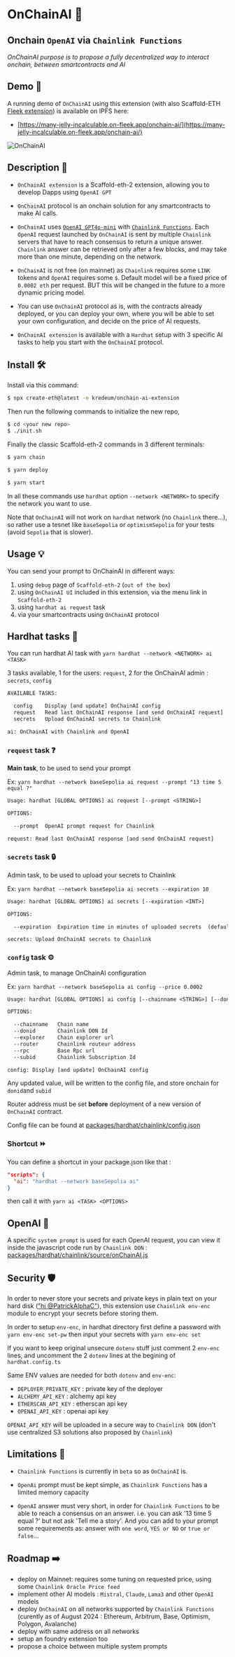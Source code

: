 # OnChainAI 🤖

## Onchain `OpenAI` via `Chainlink Functions`
*OnChainAI purpose is to propose a fully decentralized way to interact onchain, between smartcontracts and AI*

## Demo 👀

A running demo of `OnChainAI` using this extension (with also Scaffold-ETH [Fleek extension](https://github.com/zapaz/fleek-extension)) is available on IPFS here:
- [https://many-jelly-incalculable.on-fleek.app/onchain-ai/](https://many-jelly-incalculable.on-fleek.app/onchain-ai/)


![OnChainAI](OnChainAI.png)



## Description 📗

- `OnChainAI extension` is a Scaffold-eth-2 extension, allowing you to develop Dapps using `OpenAI GPT`
- `OnChainAI` protocol is an onchain solution for any smartcontracts to make AI calls.

- `OnChainAI` uses [`OpenAI GPT4o-mini`](https://openai.com/api/) with [`Chainlink Functions`](https://functions.chain.link/).
Each `OpenAI` request launched by `OnChainAI` is sent by multiple `Chainlink` servers that have to reach consensus to return a unique answer. `Chainlink` answer can be retrieved only after a few blocks, and may take more than one minute, depending on the network.

- `OnChainAI` is not free (on mainnet) as `Chainlink` requires some `LINK` tokens and `OpenAI` requires some `$`.
Default model will be a fixed price of `0.0002 eth` per request.
BUT this will be changed in the future to a more dynamic pricing model.

- You can use `OnChainAI` protocol as is, with the contracts already deployed, or you can deploy your own, where you will be able to set your own configuration, and decide on the price of AI requests.

- `OnChainAI extension` is available with a `Hardhat` setup with 3 specific AI tasks to help you start with the `OnChainAI` protocol.

## Install 🛠️

Install via this command:
```sh
$ npx create-eth@latest -e kredeum/onchain-ai-extension
```

Then run the following commands to initialize the new repo,
```sh
$ cd <your new repo>
$ ./init.sh
```

Finally the classic Scaffold-eth-2 commands in 3 different terminals:
```sh
$ yarn chain
```
```sh
$ yarn deploy
```
```sh
$ yarn start
```

In all these commands use `hardhat` option `--network <NETWORK>` to specify the network you want to use.

Note that `OnChainAI` will not work on `hardhat` network (no `Chainlink` there...), so rather use a tesnet like `baseSepolia` or `optimismSepolia` for your tests (avoid `Sepolia` that is slower).

## Usage 💡

You can send your prompt to OnChainAI in different ways:
1. using `debug` page of `Scaffold-eth-2` (`out of the box`)
2. using `OnChainAI UI` included in this extension, via the menu link in `Scaffold-eth-2`
3. using `hardhat ai request` task
4. via your smartcontracts using `OnChainAI` protocol


## Hardhat tasks 🚀

You can run hardhat AI task with `yarn hardhat --network <NETWORK> ai <TASK>`

3 tasks available, 1 for the users: `request`, 2 for the OnChainAI admin : `secrets`, `config`

```txt
AVAILABLE TASKS:

  config 	Display [and update] OnChainAI config
  request	Read last OnChainAI response [and send OnChainAI request]
  secrets	Upload OnChainAI secrets to Chainlink

ai: OnChainAI with Chainlink and OpenAI
```

### `request` task ❓
**Main task**, to be used to send your prompt

Ex: `yarn hardhat --network baseSepolia ai request --prompt "13 time 5 equal ?"`

```txt
Usage: hardhat [GLOBAL OPTIONS] ai request [--prompt <STRING>]

OPTIONS:

  --prompt	OpenAI prompt request for Chainlink

request: Read last OnChainAI response [and send OnChainAI request]
```


### `secrets` task 🔒
Admin task, to be used to upload your secrets to Chainlink

Ex: `yarn hardhat --network baseSepolia ai secrets --expiration 10`

```txt
Usage: hardhat [GLOBAL OPTIONS] ai secrets [--expiration <INT>]

OPTIONS:

  --expiration	Expiration time in minutes of uploaded secrets  (default: 60)

secrets: Upload OnChainAI secrets to Chainlink
```

### `config` task ⚙️
Admin task, to manage OnChainAI configuration

Ex: `yarn hardhat --network baseSepolia ai config --price 0.0002`

```txt
Usage: hardhat [GLOBAL OPTIONS] ai config [--chainname <STRING>] [--donid <INT>] [--explorer <STRING>] [--router <STRING>] [--rpc <STRING>] [--subid <INT>]

OPTIONS:

  --chainname	Chain name
  --donid    	Chainlink DON Id
  --explorer 	Chain explorer url
  --router   	Chainlink routeur address
  --rpc      	Base Rpc url
  --subid    	Chainlink Subscription Id

config: Display [and update] OnChainAI config
```

Any updated value, will be written to the config file, and store onchain for `donid`and `subid`

Router address must be set **before** deployment of a new version of `OnChainAI` contract.

Config file can be found at [packages/hardhat/chainlink/config.json](chainlink/config.json)

### Shortcut ⏩
You can define a shortcut in your package.json like that :
```json
"scripts": {
  "ai": "hardhat --network baseSepolia ai"
}
```
then call it with `yarn ai <TASK> <OPTIONS>`

## OpenAI 🧠

A specific `system prompt` is used for each OpenAI request, you can view it inside the javascript code run by `Chainlink DON` : [packages/hardhat/chainlink/source/onChainAI.js](chainlink/source/onChainAI.js)


## Security 🛡️
In order to never store your secrets and private keys in plain text on your hard disk (["hi @PatrickAlphaC"](https://www.youtube.com/watch?v=CIbhqRJ4B8I)), this extension use `Chainlink env-enc` module to encrypt your secrets before storing them.

In order to setup `env-enc`, in hardhat directory first define a password with `yarn env-enc set-pw` then input your secrets with `yarn env-enc set`

If you want to keep original unsecure `dotenv` stuff just comment 2 `env-enc` lines, and uncomment the 2 `dotenv` lines at the begining of `hardhat.config.ts`

Same ENV values are needed for both `dotenv` and `env-enc`:
- `DEPLOYER_PRIVATE_KEY` : private key of the deployer
- `ALCHEMY_API_KEY` : alchemy api key
- `ETHERSCAN_API_KEY` : etherscan api key
- `OPENAI_API_KEY` : openai api key

`OPENAI_API_KEY` will be uploaded in a secure way to `Chainlink DON`  (don't use centralized S3 solutions also proposed by `Chainlink`)

## Limitations 🚧

- `Chainlink Functions` is currently in `beta` so as `OnChainAI` is.

- `OpenAi` prompt must be kept simple, as `Chainlink Functions` has a limited memory capacity

- `OpenAI` answer must very short, in order for `Chainlink Functions` to be able to reach a consensus on an answer.
i.e. you can ask '13 time 5 equal ?' but not ask 'Tell me a story'.
And you can add to your prompt some requirements as: answer with  `one word`, `YES or NO` or `true or false`...


## Roadmap  ➡️
- deploy on Mainnet: requires some tuning on requested price, using some `Chainlink Oracle Price feed`
- implement other AI models : `Mistral`, `Claude`, `Lama3` and other `OpenAI` models
- deploy `OnChainAI` on all networks supported by `Chainlink Functions` (curently as of August 2024 : Ethereum, Arbitrum, Base, Optimism, Polygon, Avalanche)
- deploy with same address on all networks
- setup an foundry extension too
- propose a choice between multiple system prompts
